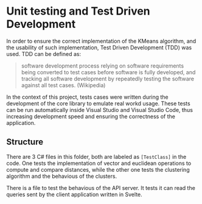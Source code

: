 # Unit testing and Test Driven Development

In order to ensure the correct implementation of the KMeans algorithm, and the usability of such implementation, Test Driven Development (TDD) was used. 
TDD can be defined as:

> software development process relying on software requirements being converted to test
cases before software is fully developed, and tracking all software development by repeatedly testing the software against all test cases. (Wikipedia)

In the context of this project, tests cases were written during the development of the core library to emulate real workd usage. These tests can be
run automatically inside Visual Studio and Visual Studio Code, thus increasing development speed and ensuring the correctness of the application.

## Structure

There are 3 C# files in this folder, both are labeled as `[TestClass]` in the code. One tests the implementation of vector and
euclidean operations to compute and compare distances, while the other one tests the clustering algorithm and the behavious of the clusters.

There is a file to test the behavious of the API server. It tests it can read the queries sent by the client application written in Svelte.
